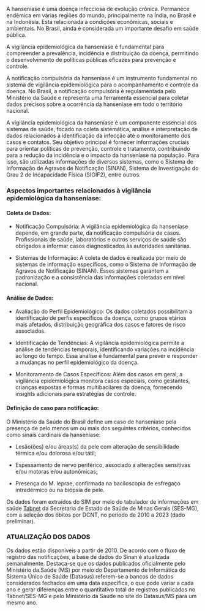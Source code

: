 A hanseníase é uma doença infecciosa de evolução crônica. Permanece endêmica em várias regiões do mundo, principalmente na Índia, no Brasil e na Indonésia. Está relacionada à condições econômicas, sociais e ambientais. No Brasil, ainda é considerada um importante desafio em saúde pública. 

A vigilância epidemiológica da hanseníase é fundamental para compreender a prevalência, incidência e distribuição da doença, permitindo o desenvolvimento de políticas públicas eficazes para prevenção e controle.

A notificação compulsória da hanseníase é um instrumento fundamental no sistema de vigilância epidemiológica para o acompanhamento e controle da doença. No Brasil, a notificação compulsória é regulamentada pelo Ministério da Saúde e representa uma ferramenta essencial para coletar dados precisos sobre a ocorrência da hanseníase em todo o território nacional. 

A vigilância epidemiológica da hanseníase é um componente essencial dos sistemas de saúde, focado na coleta sistemática, análise e interpretação de dados relacionados à identificação da infecção até o monitoramento dos casos e contatos. Seu objetivo principal é fornecer informações cruciais para orientar políticas de prevenção, controle e tratamento, contribuindo para a redução da incidência e o impacto da hanseníase na população. Para isso, são utilizadas informações de diversos sistemas, como o Sistema de Informação de Agravos de Notificação (SINAN), Sistema de Investigação do Grau 2 de Incapacidade Física (SIGIF2), entre outros.  

### Aspectos importantes relacionados à vigilância epidemiológica da hanseníase: 
#### __Coleta de Dados__: 

* Notificação Compulsória: A vigilância epidemiológica da hanseníase depende, em grande parte, da notificação compulsória de casos. Profissionais de saúde, laboratórios e outros serviços de saúde são obrigados a informar casos diagnosticados às autoridades sanitárias. 

* Sistemas de Informação: A coleta de dados é realizada por meio de sistemas de informação específicos, como o Sistema de Informação de Agravos de Notificação (SINAN). Esses sistemas garantem a padronização e a consistência das informações coletadas em nível nacional. 

#### __Análise de Dados__: 

* Avaliação do Perfil Epidemiológico: Os dados coletados possibilitam a identificação de perfis específicos da doença, como grupos etários mais afetados, distribuição geográfica dos casos e fatores de risco associados.

* Identificação de Tendências: A vigilância epidemiológica permite a análise de tendências temporais, identificando variações na incidência ao longo do tempo. Essa análise é fundamental para prever e responder a mudanças no perfil epidemiológico da doença. 

* Monitoramento de Casos Específicos: Além dos casos em geral, a vigilância epidemiológica monitora casos especiais, como gestantes, crianças expostas e formas multibacilares da doença, fornecendo insights adicionais para estratégias de controle. 

#### __Definição de caso para notificação__: 


O Ministério da Saúde do Brasil define um caso de hanseníase pela presença de pelo menos um ou mais dos seguintes critérios, conhecidos como sinais cardinais da hanseníase: 

* Lesão(ões) e/ou áreas(s) da pele com alteração de sensibilidade térmica e/ou dolorosa e/ou tátil; 

* Espessamento de nervo periférico, associado a alterações sensitivas e/ou motoras e/ou autonômicas; 

* Presença do M. leprae, confirmada na baciloscopia de esfregaço intradérmico ou na biópsia de pele. 

Os dados foram extraídos do SIM por meio do tabulador de informações em saúde [Tabnet](http://vigilancia.saude.mg.gov.br/index.php/informacoes-de-saude/informacoes-de-saude-tabnet-mg/) da Secretaria de Estado de Saúde de Minas Gerais (SES-MG), com a seleção dos óbitos por DCNT, no período de 2010 a 2023 (dado preliminar).

### ATUALIZAÇÃO DOS DADOS

Os dados estão disponíveis a partir de 2010. De acordo com o fluxo de registro das notificações, a base de dados do Sinan é atualizada semanalmente. Destaca-se que os dados publicados oficialmente pelo Ministério da Saúde (MS) por meio do Departamento de informática do Sistema Único de Saúde (Datasus) referem-se a bancos de dados considerados fechados em uma data específica, o que pode variar a cada ano e gerar diferenças entre o quantitativo total de registros publicados no Tabnet/SES-MG e pelo Ministério da Saúde no site do Datasus/MS para um mesmo ano.